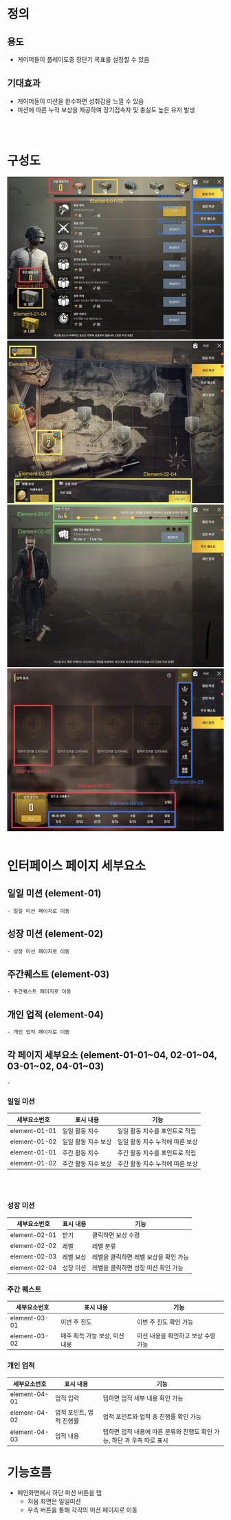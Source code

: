 
 # 정의
  ## 용도
  - 게이머들이 플레이도중 장단기 목표를 설정할 수 있음
  
  ## 기대효과
  - 게이머들이 미션을 완수하면 성취감을 느낄 수 있음 
  - 미션에 따른 누적 보상을 제공하여 장기접속자 및 충실도 높은 유저 발생 
<br>
<br>

# 구성도
![NoImage](./Resource/미션001.jpg)
![NoImage](./Resource/미션002.jpg)
![NoImage](./Resource/미션003.jpg)
![NoImage](./Resource/미션004.jpg)
<br>
<br>

# 인터페이스 페이지 세부요소
  ## 일일 미션 (element-01)
    - 일일 미션 페이지로 이동
  ## 성장 미션 (element-02)
    - 성장 미션 페이지로 이동
  ## 주간퀘스트 (element-03)
    - 주간퀘스트 페이지로 이동
  ## 개인 업적 (element-04)
    - 개인 업적 페이지로 이동
  ## 각 페이지 세부요소 (element-01-01~04, 02-01~04, 03-01~02, 04-01~03)
    - 

  ### 일일 미션
  세부요소번호 | 표시 내용 | 기능
  -------|------|------
  element-01-01| 일일 활동 지수 | 일일 활동 지수를 포인트로 적립
  element-01-02| 일일 활동 지수 보상 | 일일 활동 지수 누적에 따른 보상
  element-01-01| 주간 활동 지수 | 주간 활동 지수를 포인트로 적립
  element-01-02| 주간 활동 지수 보상 | 주간 활동 지수 누적에 따른 보상
<br>
<br>


### 성장 미션
  세부요소번호 | 표시 내용 | 기능
  -------|------|------
  element-02-01| 받기 | 클릭하면 보상 수령
  element-02-02| 레벨 | 레벨 분류
  element-02-03| 레벨 보상 | 레벨을 클릭하면 레벨 보상을 확인 가능
  element-02-04| 성장 미션 | 레벨을 클릭하면 성장 미션 확인 가능
  
  ### 주간 퀘스트
  세부요소번호 | 표시 내용 | 기능
  -------|------|------
  element-03-01| 이번 주 진도 | 이번 주 진도 확인 가능
  element-03-02| 매주 획득 가능 보상, 미션 내용| 미션 내용을 확인하고 보상 수령 가능
  
   ### 개인 업적
  세부요소번호 | 표시 내용 | 기능
  -------|------|------
  element-04-01| 업적 입력 | 탭하면 업적 세부 내용 확인 가능
  element-04-02| 업적 포인트, 업적 진행률| 업적 포인트와 업적 총 진행률 확인 가능
  element-04-03| 업적 내용| 탭하면 업적 내용에 따른 분류와 진행도 확인 가능, 하단 과 우측 따로 표시
  
  # 기능흐름
  - 메인화면에서 하단 미션 버튼을 탭
    - 처음 화면은 일일미션
    - 우측 버튼을 통해 각각의 미션 페이지로 이동
